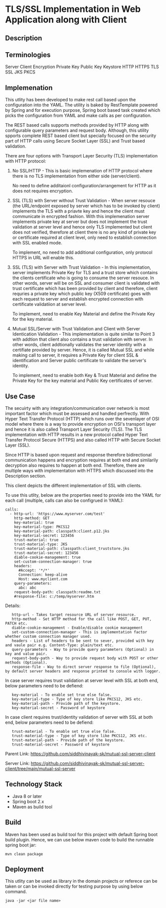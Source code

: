 # TLS/SSL Implementation in Web Application along with Client

## Description

## Terminologies
Server
Client
Encryption
Private Key
Public Key
Keystore
HTTP
HTTPS
TLS
SSL
JKS
PKCS

## Implemenation




This utlity has been developed to make rest call based upon the configuration into the YAML. The utility is baked by RestTemplate powered by Spring and for execution purpose, Spring boot based task created which picks the configuration from YAML and make calls as per configuration.

The REST based calls supports methods provided by HTTP along with configurable query parameters and request body. Although, this utility spports complete REST based client but specially focused on the security part of HTTP calls using Secure Socket Layer (SSL) and Trust based validation.

There are four options with Transport Layer Security (TLS) implementation with HTTP protocol:
1. No SSL/HTTP - This is basic implemenation of HTTP protocol where there is no TLS implementation from either side (server/client).

   No need to define additaionl configuration/arrangement for HTTP as it does not requires encryption.

2. SSL (TLS) with Server without Trust Validation - When server resouce (the URL/endpoint exposed by server which has to be invoked by client) implements the TLS with a priavte key and hence the client must communicate in encrypted fashion. With this implemenation server implements private key at server but does not implement the trust validation at server level and hence only TLS implemented but client does not verified, therefore at client there is no any kind of private key or certificate required at client level, only need to establish connection with SSL enabled mode.

   To implement, no need to add additional configuration, only protocol HTTPS in URL will enable this.

3. SSL (TLS) with Server with Trust Validation - In this implementation, server implements Private Key for TLS and a trust store which contains the clients certificate who is going to consume the server resouce. In other words, server will be on SSL and consumer client is validated with trust certificate which has been provided by client and therefore, client requries a private key which public key (X509 certificate) goes with each request to server and establish encrypted connection with certificate validatiion at server level.

   To implement, need to enable Key Material and define the Private Key for the key material.

4. Mutual SSL/Server with Trust Validation and Client with Server Identication Validation - This implementation is quite similar to Point 3 with addtion that client also contains a trust validation with server. In other words, client addtionally validates the server identity with a certifiate provided by server. Hence, it is called Mutual SSL and while making call to server, it requires a Private Key for client SSL & identification and Server public certificate to validate the server's identity.

   To implement, need to enable both Key & Trust Material and define the Private Key for the key material and Public Key certificates of server.


## Use Case
The secuirty with any integration/communication over network is most important factor which must be assessed and handled perfrectly. With Hyper Text Transfer Protocol (HTTP) which runs over the sevenlayer of OSI model where there is a way to provide encryption on OSI's transport layer and hence it is also called Transport Layer Security (TLS). The TLS implementation with HTTP results in a new protocol called Hyper Text Transfer Protocol Secure (HTTPS) and also called HTTP with Secure Socket Layer (SSL).

Since HTTP is based upon request and response therefore bidirectional communication happens and encryption requires at both end and similarily decryption also requires to happen at both end. Therefore, there are multiple ways with implementation with HTTPS which discussed into the Description section.

This client depicts the different implementation of SSL with clients.

To use this utlity, below are the properties need to provide into the YAML for each call (multiple, calls can also be configrued in YAML):
```
calls:
  - http-url: 'https://www.myserver.com/test'
    http-method: GET
    key-material: true
    key-material-type: PKCS12
    key-material-path: classpath:client.p12.jks
    key-material-secret: 123456
    trust-material: true
    trust-material-type: JKS
    trust-material-path: classpath:client_truststore.jks
    trust-material-secret: 123456
    diable-cookie-management: true
    set-custom-connection-manager: true
    headers:
      #Accept: '*/*'
      Connection: keep-alive
      Host: www.myclient.com
    query-parameters:
      abc: abc
    request-body-path: classpath:readme.txt
    #response-file: c:/temp/myserver.htm
```

Details:
```
   http-url - Takes target resource URL of server resource.
   http-method - Set HTTP method for the call like POST, GET, PUT, PATCH etc.
   diable-cookie-management - Enable/disable cookie management
   set-custom-connection-manager - This is implementation factor whether custom connection manager used.
   headers - List of headers to be sent to sever, provided with key and vaule pair e.g. Content-Type: plain/text etc.
   query-parameters - Way to provide query parameters (Optional) in key and value pair.
   request-body-path - Way to provide request body with POST or other methods (Optional).
   response-file - Way to direct server response to file (Optional), by default server headers and response printed to console with logger.
```

In case server requires trust validation at server level with SSL at both end, below parameters need to be defiend:
```
   key-material - To enable set true else false.
   key-material-type - Type of key store like PKCS12, JKS etc.
   key-material-path - Provide path of the keystore.
   key-material-secret - Password of keystore
```

In case client requires trust/identity validation of server with SSL at both end, below parameters need to be defiend:
```
   trust-material - To enable set true else false.
   trust-material-type - Type of key store like PKCS12, JKS etc.
   trust-material-path - Provide path of the keystore.
   trust-material-secret - Password of keystore
```

Parent Link: https://github.com/siddhivinayak-sk/mutual-ssl-server-client

Server Link: https://github.com/siddhivinayak-sk/mutual-ssl-server-client/tree/main/mutual-ssl-server


## Technology Stack
- Java 8 or later
- Spring boot 2.x
- Maven as build tool



## Build
Maven has been used as build tool for this project with default Spring boot build plugin.
Hence, we can use below maven code to build the runnable spring boot jar:

```
mvn clean package
```

## Deployment 
This utlity can be used as library in the domain projects or referece can be taken or can be invoked directly for testing purpose by using below command.

```
java -jar <jar file name>
```
